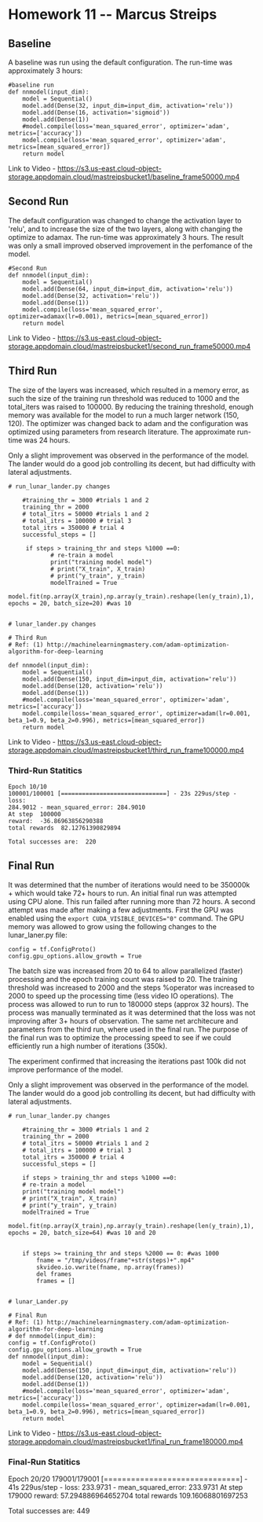# Homework 11 -- Marcus Streips

## Baseline

A baseline was run using the default configuration.  The run-time was approximately 3 hours:

```
#baseline run
def nnmodel(input_dim):
    model = Sequential()
    model.add(Dense(32, input_dim=input_dim, activation='relu'))
    model.add(Dense(16, activation='sigmoid'))
    model.add(Dense(1))
    #model.compile(loss='mean_squared_error', optimizer='adam', metrics=['accuracy'])
    model.compile(loss='mean_squared_error', optimizer='adam', metrics=[mean_squared_error])
    return model

```


Link to Video - https://s3.us-east.cloud-object-storage.appdomain.cloud/mastreipsbucket1/baseline_frame50000.mp4


## Second Run

The default configuration was changed to change the activation layer to 'relu', and to increase the size of the two layers, along with changing the optimize to adamax. The run-time was approximately 3 hours. The result was only a small improved observed improvement in the perfomance of the model. 

```
#Second Run
def nnmodel(input_dim):
    model = Sequential()
    model.add(Dense(64, input_dim=input_dim, activation='relu'))
    model.add(Dense(32, activation='relu'))
    model.add(Dense(1))
    model.compile(loss='mean_squared_error', optimizer=adamax(lr=0.001), metrics=[mean_squared_error])
    return model
```

Link to Video - https://s3.us-east.cloud-object-storage.appdomain.cloud/mastreipsbucket1/second_run_frame50000.mp4

## Third Run

The size of the layers was increased, which resulted in a memory error, as such the size of the training run threshold was reduced to 1000 and the total_iters was raised to 100000.  By reducing the training threshold, enough memory was available for the model to run a much larger network (150, 120). The optimizer was changed back to adam and the configuration was optimized using parameters from research literature.  The approximate run-time was 24 hours.  

Only a slight improvement was observed in the performance of the model. The lander would do a good job controlling its decent, but had difficulty with lateral adjustments. 

```
# run_lunar_lander.py changes

    #training_thr = 3000 #trials 1 and 2
    training_thr = 2000
    # total_itrs = 50000 #trials 1 and 2
    # total_itrs = 100000 # trial 3
    total_itrs = 350000 # trial 4
    successful_steps = []

     if steps > training_thr and steps %1000 ==0:
            # re-train a model
            print("training model model")
            # print("X_train", X_train)
            # print("y_train", y_train)
            modelTrained = True
            model.fit(np.array(X_train),np.array(y_train).reshape(len(y_train),1), epochs = 20, batch_size=20) #was 10


# lunar_lander.py changes

# Third Run
# Ref: (1) http://machinelearningmastery.com/adam-optimization-algorithm-for-deep-learning

def nnmodel(input_dim):
    model = Sequential()
    model.add(Dense(150, input_dim=input_dim, activation='relu'))
    model.add(Dense(120, activation='relu'))
    model.add(Dense(1))
    #model.compile(loss='mean_squared_error', optimizer='adam', metrics=['accuracy'])
    model.compile(loss='mean_squared_error', optimizer=adam(lr=0.001, beta_1=0.9, beta_2=0.996), metrics=[mean_squared_error])
    return model

```

Link to Video - https://s3.us-east.cloud-object-storage.appdomain.cloud/mastreipsbucket1/third_run_frame100000.mp4

### Third-Run Statitics
```
Epoch 10/10
100001/100001 [==============================] - 23s 229us/step - loss: 
284.9012 - mean_squared_error: 284.9010
At step  100000
reward:  -36.86963856290388
total rewards  82.12761390829894

Total successes are:  220

```
## Final Run

It was determined that the number of iterations would need to be 350000k + which would take 72+ hours to run.  An initial final run was attempted using CPU alone.  This run failed after running more than 72 hours.  A second attempt was made after making a few adjustments.  First the GPU was enabled using the `export CUDA_VISIBLE_DEVICES="0"` command.  The GPU memory was allowed to grow using the following changes to the lunar_laner.py file:

```
config = tf.ConfigProto()
config.gpu_options.allow_growth = True
```

The batch size was increased from 20 to 64 to allow parallelized (faster) processing and the epoch training count was raised to 20.  The training threshold was increased to 2000 and the steps %operator was increased to 2000 to speed up the processing time (less video IO operations). The process was allowed to run to run to 180000 steps (approx 32 hours).  The process was manually terminated as it was determined that the loss was not improving after 3+ hours of observation. The same net architecure and parameters from the third run, where used in the final run. The purpose of the final run was to optimize the processing speed to see if we could efficiently run a high number of iterations (350k).

The experiment confirmed that increasing the iterations past 100k did not improve performance of the model.

Only a slight improvement was observed in the performance of the model. The lander would do a good job controlling its decent, but had difficulty with lateral adjustments. 

```
# run_lunar_lander.py changes

    #training_thr = 3000 #trials 1 and 2
    training_thr = 2000
    # total_itrs = 50000 #trials 1 and 2
    # total_itrs = 100000 # trial 3
    total_itrs = 350000 # trial 4
    successful_steps = []

    if steps > training_thr and steps %1000 ==0:
    # re-train a model
    print("training model model")
    # print("X_train", X_train)
    # print("y_train", y_train)
    modelTrained = True
    model.fit(np.array(X_train),np.array(y_train).reshape(len(y_train),1), epochs = 20, batch_size=64) #was 10 and 20


    if steps >= training_thr and steps %2000 == 0: #was 1000
        fname = "/tmp/videos/frame"+str(steps)+".mp4"
        skvideo.io.vwrite(fname, np.array(frames))
        del frames
        frames = []


# lunar_Lander.py

# Final Run
# Ref: (1) http://machinelearningmastery.com/adam-optimization-algorithm-for-deep-learning
# def nnmodel(input_dim):
config = tf.ConfigProto()
config.gpu_options.allow_growth = True
def nnmodel(input_dim):
    model = Sequential()
    model.add(Dense(150, input_dim=input_dim, activation='relu'))
    model.add(Dense(120, activation='relu'))
    model.add(Dense(1))
    #model.compile(loss='mean_squared_error', optimizer='adam', metrics=['accuracy'])
    model.compile(loss='mean_squared_error', optimizer=adam(lr=0.001, beta_1=0.9, beta_2=0.996), metrics=[mean_squared_error])
    return model

```
Link to Video - https://s3.us-east.cloud-object-storage.appdomain.cloud/mastreipsbucket1/final_run_frame180000.mp4

### Final-Run Statitics

Epoch 20/20
179001/179001 [==============================] - 41s 229us/step - loss: 
233.9731 - mean_squared_error: 233.9731
At step  179000
reward:  57.294886964652704
total rewards  109.16068801697253

Total successes are:  449